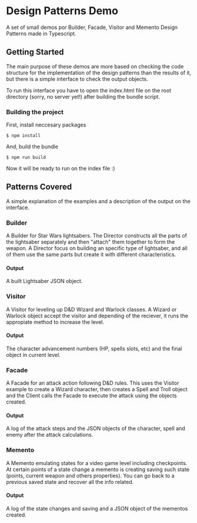 # Design Patterns Demo

A set of small demos por  Builder, Facade, Visitor and Memento Design Patterns made in Typescript.

## Getting Started

The main purpose of these demos are more based on checking the code structure for the implementation of the design patterns than the results of it, but there is a simple interface to check the output objects.

To run this interface you have to open the index.html file on the root directory (sorry, no server yet!) after building the bundle script.

### Building the project

First, install neccesary packages

`$ npm install`

And, build the bundle

`$ npm run build`

Now it will be ready to run on the index file :)

## Patterns Covered
A simple explanation of the examples and a description of the output on the interface.

### Builder
A Builder for Star Wars lightsabers. The Director constructs all the parts of the lightsaber separately and then "attach" them together to form the weapon. A Director focus on building an specific type of lightsaber, and all of them use the same parts but create it with different characteristics.

#### Output
A built Lightsaber JSON object.

### Visitor
A Visitor for leveling up D&D Wizard and Warlock classes. A Wizard or Warlock object accept the visitor and depending of the reciever, it runs the appropiate method to increase the level.

#### Output
The character advancement numbers (HP, spells slots, etc) and the final object in current level.

### Facade
A Facade for an attack action following D&D rules. This uses the Visitor example to create a Wizard character, then creates a Spell and Troll object and the Client calls the Facade to execute the attack using the objects created.

#### Output
A log of the attack steps and the JSON objects of the character, spell and enemy after the attack calculations.

### Memento
A Memento emulating states for a video game level including checkpoints. At certain points of a state change a memento is creating saving such state (points, current weapon and others properties). You can go back to a previous saved state and recover all the info related.

#### Output
A log of the state changes and saving and a JSON object of the mementos created.
